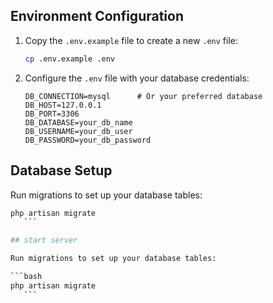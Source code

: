 ## Environment Configuration

1. Copy the `.env.example` file to create a new `.env` file:

    ```bash
    cp .env.example .env
    ```

2. Configure the `.env` file with your database credentials:

    ```dotenv
    DB_CONNECTION=mysql      # Or your preferred database
    DB_HOST=127.0.0.1
    DB_PORT=3306
    DB_DATABASE=your_db_name
    DB_USERNAME=your_db_user
    DB_PASSWORD=your_db_password
    ```

## Database Setup

Run migrations to set up your database tables:

 ```bash
 php artisan migrate
    ```

## start server

Run migrations to set up your database tables:

 ```bash
 php artisan migrate
    ```
